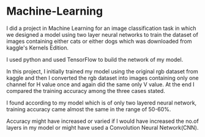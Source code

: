 # Machine-Learning

I did a project in Machine Learning for an image classification task in which we designed a model using two layer neural networks to train 
the dataset of images containing either cats or either dogs which was downloaded from kaggle's Kernels Edition.

I used python and used TensorFlow to build the network of my model.


In this project, I initially trained my model using the original rgb dataset from kaggle
and then I converted the rgb dataset into images containing only one channel for H value once and again did the same only V value.
At the end I compared the training accuracy among the three cases stated.

I found according to my model which is of only two layered neural network, training accuracy came almost the same in the range of 50-60%.

Accuracy might have increased or varied if I would have increased the no.of layers in my model or might have used a Convolution Neural Network(CNN). 

